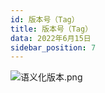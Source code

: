 ```yaml
---
id: 版本号（Tag）
title: 版本号（Tag）
data: 2022年6月15日
sidebar_position: 7
---
```


![语义化版本.png](https://static.7wate.com/img/2021/08/24/ad4999467e192.png)